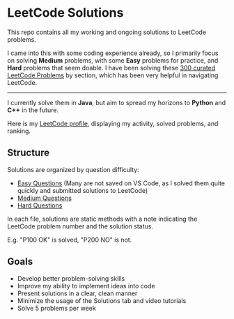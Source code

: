# LeetCode Solutions

This repo contains all my working and ongoing solutions to LeetCode problems.  


I came into this with some coding experience already, so I primarily focus on solving **Medium** problems, with some **Easy** problems for practice, and **Hard** problems that seem doable. I have been solving these [300 curated LeetCode Problems](https://algomaster.io/practice/dsa-patterns) by section, which has been very helpful in navigating LeetCode.


---------------
I currently solve them in **Java**, but aim to spread my horizons to **Python** and **C++** in the future.

Here is my [LeetCode profile](https://leetcode.com/u/Mutms7/), displaying my activity, solved problems, and ranking.


## Structure
Solutions are organized by question difficulty:
- [Easy Questions](./Leetcode/src/aEasyQuestions.java) (Many are not saved on VS Code, as I solved them quite quickly and submitted solutions to LeetCode)
- [Medium Questions](./Leetcode/src/aMediumQuestions.java)
- [Hard Questions](./Leetcode/src/aHardQuestions.java)

In each file, solutions are static methods with a note indicating the LeetCode problem number and the solution status. 

E.g. "P100 OK" is solved, "P200 NO" is not.

## Goals
- Develop better problem-solving skills
- Improve my ability to implement ideas into code
- Present solutions in a clear, clean manner
- Minimize the usage of the Solutions tab and video tutorials
- Solve 5 problems per week
